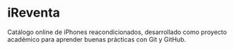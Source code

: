 # iReventa
Catálogo online de iPhones reacondicionados, desarrollado como proyecto académico para aprender buenas prácticas con Git y GitHub.

